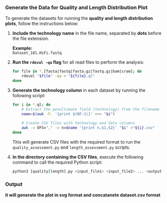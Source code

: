 ### Generate the Data for Quality and Length Distribution Plot

To generate the datasets for running the **quality and length distribution plots**, follow the instructions below:

1. **Include the technology name** in the file name, separated by **dots** before the file extension.  

   **Example:**  
   `Dataset_101.HiFi.fastq`

2. **Run the `rdeval -qa` flag** for all read files to perform the analysis:

    ```bash
    for file in *.[fasta|fastq|fasta.gz|fastq.gz|bam|cram]; do
        rdeval "$file" -qa > "${file}.ql"
    done
    ```

3. **Generate the technology column** in each dataset by running the following script:

    ```bash
    for i in *.ql; do
        # Extract the penultimate field (technology) from the filename
        name=$(awk -F. '{print $(NF-1)}' <<< "$i")
        
        # Create CSV files with technology and data columns
        awk -v OFS="," -v n=$name '{print n,$1,$2}' "$i" >"${i}.csv"
    done
    ```

    This will generate CSV files with the required format to run the `quality_assessment.py` and `length_assessment.py` scripts. 

4. **In the directory containing the CSV files**, execute the following command to call the required Python script:

    ```bash
    python3 [quality|length].py <input_file1> <input_file2> ... <output_file>
    ```

### Output ###
 **it will generate the plot in svg format and  concatanete dataset.csv format**  
